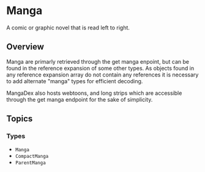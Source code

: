 # Manga

A comic or graphic novel that is read left to right.

## Overview

Manga are primarly retrieved through the get manga enpoint, but can be found in the reference expansion of some other types. As objects found in any reference expansion array do not contain any references it is necessary to add alternate "manga" types for efficient decoding.

MangaDex also hosts webtoons, and long strips which are accessible through the get manga endpoint for the sake of simplicity.

## Topics

### Types

- ``Manga``
- ``CompactManga``
- ``ParentManga``
